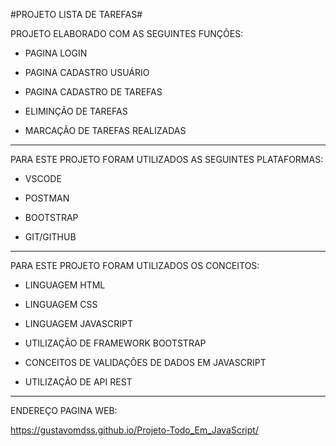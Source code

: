 #PROJETO LISTA DE TAREFAS#

PROJETO ELABORADO COM AS SEGUINTES FUNÇÕES:

- PAGINA LOGIN

- PAGINA CADASTRO USUÁRIO

- PAGINA CADASTRO DE TAREFAS

- ELIMINÇÃO DE TAREFAS

- MARCAÇÃO DE TAREFAS REALIZADAS

--------------------------------------------

PARA ESTE PROJETO FORAM UTILIZADOS AS SEGUINTES PLATAFORMAS:

- VSCODE

- POSTMAN

- BOOTSTRAP

- GIT/GITHUB

--------------------------------------------

PARA ESTE PROJETO FORAM UTILIZADOS OS CONCEITOS:

- LINGUAGEM HTML

- LINGUAGEM CSS

- LINGUAGEM JAVASCRIPT

- UTILIZAÇÃO DE FRAMEWORK BOOTSTRAP

- CONCEITOS DE VALIDAÇÕES DE DADOS EM JAVASCRIPT

- UTILIZAÇÃO DE API REST

-------------------------------------------

ENDEREÇO PAGINA WEB:

https://gustavomdss.github.io/Projeto-Todo_Em_JavaScript/




